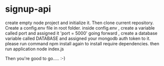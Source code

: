# signup-api
create empty node project and initialize it.
Then clone current repository.
Create a config.env file in root folder.
inside config.env , create a variable called port and assigned it 'port = 5000'
going forward , create a database variable called DATABASE and assigned your mongodb auth token to it.
please run command npm install again to install require dependencies.
then run application node index.js


Then you're good to go..... :-)
